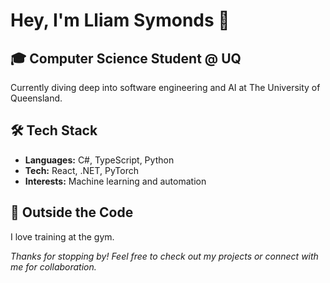 # Hey, I'm Lliam Symonds 👋

## 🎓 **Computer Science Student @ UQ**  
Currently diving deep into software engineering and AI at The University of Queensland.

## 🛠️ Tech Stack
- **Languages:** C#, TypeScript, Python
- **Tech:** React, .NET, PyTorch
- **Interests:** Machine learning and automation

## 💪 Outside the Code
I love training at the gym.

_Thanks for stopping by! Feel free to check out my projects or connect with me for collaboration._  
